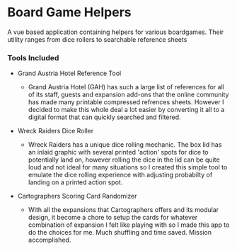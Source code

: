 # Board Game Helpers

A vue based application containing helpers for various boardgames. Their utility ranges from dice rollers to searchable reference sheets

### Tools Included
- Grand Austria Hotel Reference Tool
  - Grand Austria Hotel (GAH) has such a large list of references for all of its staff, guests and expansion add-ons that the
  online community has made many printable compressed refrences sheets. However I decided to make this whole deal a lot easier 
  by converting it all to a digital format that can quickly searched and filtered.

- Wreck Raiders Dice Roller
  - Wreck Raiders has a unique dice rolling mechanic. The box lid has an inlaid graphic with several printed 'action' spots
  for dice to potentially land on, however rolling the dice in the lid can be quite loud and not ideal for many situations
  so I created this simple tool to emulate the dice rolling experience with adjusting probabilty of landing on a printed
  action spot.

- Cartographers Scoring Card Randomizer
  - With all the expansions that Cartographers offers and its modular design, it become a chore to setup the cards for whatever
  combination of expansion I felt like playing with so I made this app to do the choices for me. Much shuffling and time saved.
  Mission accomplished.
